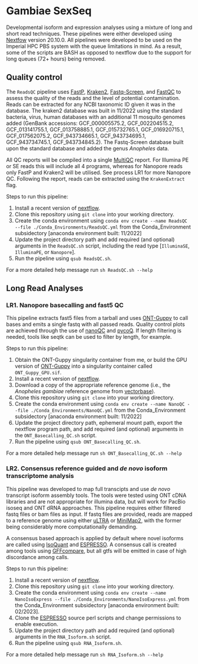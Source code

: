 # Gambiae SexSeq
Developmental isoform and expression analyses using a mixture of long and short read techniques. These pipelines were either developed using [Nextfow](https://www.nextflow.io/) version 20.10.0. All pipelines were developed to be used on the Imperial HPC PBS system with the queue limitations in mind. As a result, some of the scripts are BASH as opposed to nextflow due to the support for long queues (72+ hours) being removed.

## Quality control
The `ReadsQC` pipeline uses [FastP](https://github.com/OpenGene/fastp), [Kraken2](https://ccb.jhu.edu/software/kraken2/), [Fastq-Screen](https://www.bioinformatics.babraham.ac.uk/projects/fastq_screen/), and [FastQC](https://www.bioinformatics.babraham.ac.uk/projects/fastqc/) to assess the quality of the reads and the level of potential contamination. Reads can be extracted for any NCBI taxonomic ID given it was in the database. The kraken2 database was built in 11/2022 using the standard bacteria, virus, human databases with an additional 11 mosquito genomes added (GenBank accessions: GCF_000005575.2, GCF_002204515.2, GCF_013141755.1, GCF_013758885.1, GCF_015732765.1, GCF_016920715.1, GCF_017562075.2, GCF_943734665.1, GCF_943734695.1, GCF_943734745.1, GCF_943734845.2). The Fastq-Screen database built upon the standard database and added the genus *Anopheles* data. 

All QC reports will be compiled into a single [MultiQC](https://multiqc.info/) report. For Illumina PE or SE reads this will include all 4 programs, whereas for Nanopore reads only FastP and Kraken2 will be utilised. See process LR1 for more Nanopore QC. Following the report, reads can be extracted using the `KrakenExtract` flag.   

Steps to run this pipeline:
1. Install a recent version of [nextflow](https://github.com/nextflow-io/nextflow).
2. Clone this repository using `git clone` into your working directory.
3. Create the conda environment using `conda env create --name ReadsQC --file ./Conda_Environments/ReadsQC.yml` from the Conda_Environment subsidectory [anaconda environment built: 11/2022]
4. Update the project directory path and add required (and optional) arguments in the `ReadsQC.sh` script, including the read type [`IlluminaSE`, `IlluminaPE`, or `Nanopore`].
5. Run the pipeline using `qsub ReadsQC.sh`.

For a more detailed help message run `sh ReadsQC.sh --help`

## Long Read Analyses

### LR1. Nanopore basecalling and fast5 QC
This pipeline extracts fast5 files from a tarball and uses [ONT-Guppy](https://nanoporetech.com/nanopore-sequencing-data-analysis) to call bases and emits a single fastq with all passed reads. Quality control plots are achieved through the use of [nanoQC](https://github.com/wdecoster/nanoQC) and [pycoQ](https://github.com/a-slide/pycoQC). If length filtering is needed, tools like seqtk can be used to filter by length, for example. 

Steps to run this pipeline:
1. Obtain the ONT-Guppy singularity container from me, or build the GPU version of [ONT-Guppy](https://community.nanoporetech.com/docs/prepare/library_prep_protocols/Guppy-protocol/v/gpb_2003_v1_revaf_14dec2018/linux-guppy) into a singularity container called `ONT_Guppy_GPU.sif`.
2. Install a recent version of [nextflow](https://github.com/nextflow-io/nextflow).
3. Download a copy of the appropriate reference genome (i.e., the *Anopheles gambiae* reference genome from [vectorbase](https://vectorbase.org/vectorbase/app/record/dataset/DS_2251b21396)). 
4. Clone this repository using `git clone` into your working directory.
5. Create the conda environment using `conda env create --name NanoQC --file ./Conda_Environments/NanoQC.yml` from the Conda_Environment subsidectory [anaconda environment built: 11/2022]
6. Update the project directory path, ephemeral mount path, export the nextflow program path, and add required (and optional) arguments in the `ONT_Basecalling_QC.sh` script.
7. Run the pipeline using `qsub ONT_Basecalling_QC.sh`.

For a more detailed help message run `sh ONT_Basecalling_QC.sh --help`

### LR2. Consensus reference guided and *de novo* isoform transcriptome analysis 
This pipeline was developed to map full transcipts and use *de novo* transcript isoform assembly tools. The tools were tested using ONT cDNA libraries and are not appropriate for illumina data, but will work for PacBio isoseq and ONT dRNA approaches. This pipeline requires either filtered fastq files or bam files as input. If fastq files are provided, reads are mapped to a reference genome using either [uLTRA](https://github.com/ksahlin/ultra) or [MiniMap2](https://github.com/lh3/minimap2), with the former being considerably more computationally demanding. 

A consensus based approach is applied by default where novel isoforms are called using [IsoQuant](https://github.com/ablab/IsoQuant) and [ESPRESSO](https://github.com/Xinglab/espresso). A consensus call is created among tools using [GFFcompare](https://github.com/gpertea/gffcompare), but all gtfs will be emitted in case of high discordance among calls.

Steps to run this pipeline:
1. Install a recent version of [nextflow](https://github.com/nextflow-io/nextflow).
2. Clone this repository using `git clone` into your working directory.
3. Create the conda environment using `conda env create --name NanoIsoExpress --file ./Conda_Environments/NanoIsoExpress.yml` from the Conda_Environment subsidectory [anaconda environment built: 02/2023].
4. Clone the [ESPRESSO](https://github.com/Xinglab/espresso/tree/main/src) source perl scripts and change permissions to enable execution.  
5. Update the project directory path and add required (and optional) arguments in the `RNA_Isoform.sh` script.
6. Run the pipeline using `qsub RNA_Isoform.sh`.

For a more detailed help message run `sh RNA_Isoform.sh --help`


 
